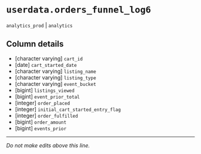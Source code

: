 # `userdata.orders_funnel_log6`
`analytics_prod` | `analytics`

## Column details
* [character varying] `cart_id`
* [date]      `cart_started_date`
* [character varying] `listing_name`
* [character varying] `listing_type`
* [character varying] `event_bucket`
* [bigint]    `listings_viewed`
* [bigint]    `event_prior_total`
* [integer]   `order_placed`
* [integer]   `initial_cart_started_entry_flag`
* [integer]   `order_fulfilled`
* [bigint]    `order_amount`
* [bigint]    `events_prior`

-------------------------------------------------------------------------------
*Do not make edits above this line.*
